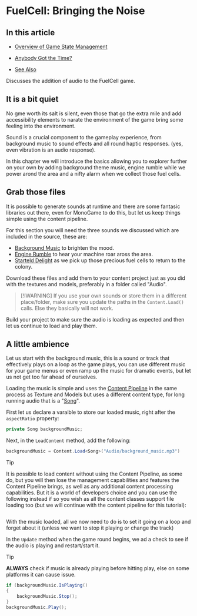 # FuelCell: Bringing the Noise

## In this article

- [Overview of Game State Management](#overview-of-game-state-management)
- [Anybody Got the Time?](#anybody-got-the-time)

- [See Also](#see-also)

Discusses the addition of audio to the FuelCell game.

## It is a bit quiet

No gme worth its salt is silent, even those that go the extra mile and add accessibility  elements to narate the environment of the game bring some feeling into the environment.

Sound is a crucial component to the gameplay experience, from background music to sound effects and all round haptic responses. (yes, even vibration is an audio response).

In this chapter we will introduce the basics allowing you to explorer further on your own by adding background theme music, engine rumble while we power arond the area and a nifty alarm when we collect those fuel cells.

## Grab those files

It is possible to generate sounds at runtime and there are some fantasic libraries out there, even for MonoGame to do this, but let us keep things simple using the content pipeline.

For this section you will need the three sounds we discussed which are included in the source, these are:

- [Background Music]() to brighten the mood.
- [Engine Rumble]() to hear your machine roar aross the area.
- [Starteld Delight]() as we pick up those precious fuel cells to return to the colony.

Download these files and add them to your content project just as you did with the textures and models, preferably in a folder called "Audio".

> [!IWARNING]
> If you use your own sounds or store them in a different place/folder, make sure you update the paths in the `Content.Load()` calls.  Else they basically will not work.

Build your project to make sure the audio is loading as expected and then let us continue to load and play them.

## A little ambience

Let us start with the background music, this is a sound or track that effectively plays on a loop as the game plays, you can use different music for your game menus or even ramp up the music for dramatic events, but let us not get too far ahead of ourselves.

Loading the music is simple and uses the [Content Pipeline]() in the same process as Texture and Models but uses a different content type, for long running audio that is a "[Song]()".

First let us declare a varaible to store our loaded music, right after the `aspectRatio` property:

```csharp
private Song backgroundMusic;
```

Next, in the `LoadContent` method, add the following:

```csharp
backgroundMusic = Content.Load<Song>("Audio/background_music.mp3")
```

> [!TIP]
> It is possible to load content without using the Content Pipeline, as some do, but you will then lose the management capabilities and features the Content Pipeline brings, as well as any additional content processing capabilities.
> But it is a world of developers choice and you can use the following instead if so you wish as all the content classes support file loading too (but we will continue with the content pipeline for this tutorial):
> ```csharp
> ```

With the music loaded, all we now need to do is to set it going on a loop and forget about it (unless we want to stop it playing or change the track)

In the `Update` method when the game round begins, we ad a check to see if the audio is playing and restart/start it.

> [!TIP]
> **ALWAYS** check if music is already playing before hitting play, else on some platforms it can cause issue.

```csharp
if (backgroundMusic.IsPlaying()
{
    backgroundMusic.Stop();
}
backgroundMusic.Play();
```
